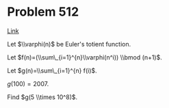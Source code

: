 # Problem 512

[Link](https://projecteuler.net/problem=512)

Let $\\varphi(n)$ be Euler's totient function.

Let $f(n)=(\\sum\_{i=1}^{n}\\varphi(n^i)) \\bmod (n+1)$.

Let $g(n)=\\sum\_{i=1}^{n} f(i)$.

$g(100)=2007$. 

Find $g(5 \\times 10^8)$.

